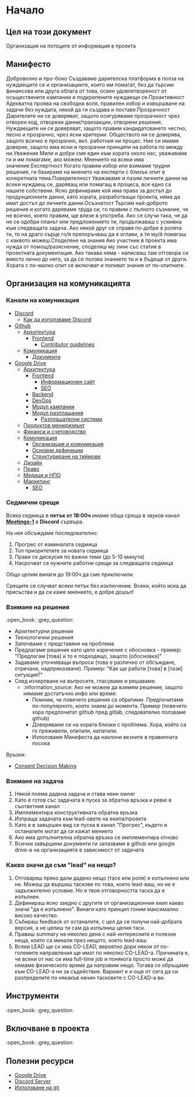 # Начало

## Цел на този документ

Организация на потоците от информация в проекта

## Манифесто

Доброволно и про-боно Създаваме дарителска платформа в полза на нуждаещите се и организациите, които им помагат, без да търсим финансова или друга облага от това, освен удовлетвореност от осъществените кампании и подкрепените нуждаещи се.Проактивност Адекватна проява на свободна воля, правилен избор и извършване на задачи без нуждата, някой да ги създава и поставя.Прозрачност Дарителите ни се доверяват, защото осигуряваме прозрачност чрез отворен код, отворени данни/транзакции, отворени решения. Нуждаещите ни се доверяват, защото правим кандидатсването честно, лесно и прозрачно, чрез ясни критерии. Обществото ни се доверява, защото всичко е прозрачно, вкл. работния ни процес. Ние си имаме доверие, защото има ясни и прозрачни принципи на работа по между ни.Уважение Мили и добри сме един към хората около нас, уважаваме ги и им помагаме, ако можем. Мнението на всеки има значение.Експертност Когато правим избор или взимаме трудни решения, ги базираме на мненето на експерти с близък опит в конкретната тема.Поверителност Уважаваме и пазим личните данни на всеки нуждаещ се, даряващ или помагащ в процеса, все едно са нашите собствени. Ясно дефинираме кой има права за достъп до продукционните данни, като хората, разработващи проекта, няма да имат достъп до личните данни.Осъзнатост Търсим най-доброто решение и когато даряваме труда си, го правим с пълното съзнание, че не всичко, което правим, ще влезе в употреба. Ако се случи така, че да не се одобри планът или предложението ти, продължаваш с усмивка към следващата задача. Ако някой друг се справя по-добре в ролята ти, то на драго сърце го/я препоръчваш да я оглави, а ти му/й помагаш с каквото можеш.Споделяне на знания Ако участник в проекта има нужда от помощ/разяснение, споделяш му линк със статия в проектната документация. Ако такава няма - написваш там отговора си вместо лично до него, за да се ползва знанието ти и в бъдеще от други. Хората с по-малко опит се включват и попиват знания от по-опитните.

## Организация на комуникацията

### Канали на комуникация

* [Discord](https://discord.com/invite/nZAeCb9YzP)
  * [Как да използваме Discord](https://docs.google.com/document/d/1KwcCltuI8gpH5eu1OKjCEqn6Xwggw0MWt5ptR36Sn2c/edit)
* [Github](https://github.com/daritelska-platforma)
  * [Архитектура](https://github.com/daritelska-platforma/architecture)
    * [Frontend](https://github.com/daritelska-platforma/frontend)
      * [Contributor guidelines](https://github.com/daritelska-platforma/frontend/blob/master/CONTRIBUTING.md#contributing)
  * [Комуникация](https://github.com/daritelska-platforma/communication)
    * [Документи](https://github.com/daritelska-platforma/documents)
* [Google Drive](https://drive.google.com/drive/u/1/folders/1RqIpL7kDopka5NJ_DbU00ta4m4Dccllo)
  * [Архитектура](https://drive.google.com/drive/u/1/folders/1RqIpL7kDopka5NJ_DbU00ta4m4Dccllo)
    * [Frontend](https://drive.google.com/drive/u/1/folders/1nsbGpe73JEpfASbcvcE-DZwUmpABn3SM)
      * [Информационен сайт](https://drive.google.com/drive/u/1/folders/1X9XJssX4eZHBI0pXGSBIY_EfrKYwKq07)
      * [SEO](https://drive.google.com/drive/u/1/folders/1EQSje24mtADAGR6ADfc7C_JP2XwiQWPW)
    * [Backend](https://drive.google.com/drive/u/1/folders/1Q0kWz9lSKwOj1WutOwxuI_7hJsFOYkM-)
    * [DevOps](https://drive.google.com/drive/u/1/folders/1PKtfEIz2724rYc5tAHabGubyN_mVL50H)
    * [Модул кампании](https://drive.google.com/drive/u/1/folders/1Z-3pkK_NoeLOMqroIOOAAsmWg2PVEQxc)
    * [Модул разплащания](https://drive.google.com/drive/folders/1mCxrqPKqxV8nQkhJxli9JbGNGd9X9Uak)
      * [Разплащателни системи](https://docs.google.com/document/d/1U19kH4Iu-MgcT6ZuplgiCgGVAK9tPIKoMz00A97Tw2c/edit?usp=sharing)
  * [Продуктов мениджмънт](https://drive.google.com/drive/u/1/folders/14XpIC5Dqewxndkhwvpw0LosfiIyO9TOO)
  * [Финанси и счетоводство](https://drive.google.com/drive/u/1/folders/1-9UCQlFSiRslnCIQ_KTDF0ue5cHVTyfE)
  * [Комуникация](https://drive.google.com/drive/u/1/folders/1iu5I80YIxCf6j48qTfdYq0R39c-JcYon)
    * [Организация и комуникация](https://docs.google.com/document/d/1xF5zgdjJyGR80rtcIDHbLuqNLXb_xcRmokE8IjNSaR0/edit)
    * [Основни дефиниции](https://docs.google.com/document/d/1SFmKvB-FGAEuRUYV6bvqQP9eskJYOkjy7_oVPm4fvYM/edit)
    * [Структуриране на тиймове](https://docs.google.com/document/d/1ckY9a-cyLssRXuVI_Ja2W2_CEe27rDQpEot9SDpV1tk/edit)
  * [Дизайн](https://drive.google.com/drive/u/1/folders/1JA5rbdHkp2x8VuZN6jlIzKRHPnncGGYh)
  * [Право](https://drive.google.com/drive/u/1/folders/12NB3RfKI4bnN87lMJYoZ3VM0gYwkaQnW)
  * [Медици и НПО](https://drive.google.com/drive/u/1/folders/1kd2RVB5iIIH3EB2BUIVexvgBaIbXaKIs)
  * [Маркетинг](https://drive.google.com/drive/u/1/folders/1T_HhmYXA0et_tlM66ipLPcoPhKLZKJiN)
    * [SEO](https://drive.google.com/drive/u/1/folders/1EQSje24mtADAGR6ADfc7C_JP2XwiQWPW)

### Седмични срещи

Всяка седмица в **петък от 18:00ч** имаме обща среща в звуков канал [**Meetings-1**](https://discord.com/channels/778984868146577458/782260934621003796) в **Discord** сървъра.

На нея обсъждаме последователно:

1. Прогрес от изминалата седмица
2. Топ приоритетите за новата седмица
3. Прави се дискусия по важни теми \(до 5-10 минути\)
4. Насрочват се нужните работни срещи за следващата седмица

Общо целим винаги до 19:00ч да сме приключили.

Срещите се случват всеки петък без изключение. Всеки, който иска да присъства и да си каже мнението, е добре дошъл!

### Взимане на решения

:open\_book: :grey\_question:

* Архитектурни решения
* Технологични решения
* Започваме с представяне на проблема
* Предлагаме решение като цяло изречение с обосновка - пример: "Предлагам \[това\] и то е подходящо, защото \[обосновка\]"
* Задаваме уточняващи въпроси \(това е различно от обсъждане, отричане, надприказване\). Пример: "Как ще работи \[това\] в \[тази\] ситуация?"
* След изчерпване на въпросите, гласуваме и решаваме.
  * :information\_source: Ако не можем да вземем решение, защото нямаме достатъчно инфо или време:
    * Помним, че повечето решения са обратими. Предпочитаме по-популярното, което знаем до момента. Пример \(повечето хора предпочитат github пред gitlab, следователно ползваме github\)
    * Доверяваме се на хората близки с проблема. Хора, който са го преживели, опитали, напатили.
    * Използваме Манифеста да наклони везните в правилната посока

Връзки:

* [Consent Decision Making](https://patterns.sociocracy30.org/consent-decision-making.html)

### Взимане на задача

1. Някой поема дадена задача и става неин owner
2. Като е готов със задачата я пуска за обратна връзка и ревю в съответния канал
3. Имплементира конструктивната обратна връзка
4. Изпраща задачата към lead-овете на екипа/проекта
5. Като е в завършен вид се пуска в канал "Прогрес", където и останалите могат да си кажат мението
6. Ако има допълнителна обратна връзка се имплементира отново
7. Всички завършени документи ги запазваме в github или google drive-a на организацията в зависимост от задачата

### Какво значи да съм "lead" на нещо?

1. Отговаряш пряко дали дадено нещо \(таск или роля\) е изпълнено или не. Можеш да вършиш таскове по това, което lead-ваш, но не е задължително условие. Но е твоя отговорността таска да е изпълнен.
2. Дефинираш ясно заедно с другите от организационния екип какво значи "да е изпълнено". Винаги като принцип гоним максимално високо качество.
3. Събираш feedback от останалите, с цел да се получи най-добрата версия, а не целиш ти сам да изпълниш целия таск.
4. Правиш summary на няколко дена с най-интересните и полезни неща, които са минали през нещото, което lead-ваш
5. Всеки LEAD ще си има CO-LEAD, вероятно дори някои от по-големите направления ще имат по няколко CO-LEAD-а. Причината е, че всеки от нас си има full-time job и понякога просто може да нямаме физическото време да направим нещо. Тогава се обръщаме към CO-LEAD-а ни за съдействие. Вариант е и още от сега да си разпределите по някакъв начин тасковете с CO-LEAD-a ви.

## Инструменти

:open\_book: :grey\_question:

## Включване в проекта

:open\_book: :grey\_question:

## Полезни ресурси

* [Google Drive](https://drive.google.com/drive/u/1/folders/1ROUU7ZKWP64mksDVQXpd6rYOmyUJK0b5)
* [Discord Server](https://discord.com/invite/nZAeCb9YzP)
* [Използване на git](https://docs.google.com/document/d/1jFU93jGxoaZ1QLsFIAl-FQF6t8OICGcneExcfPavkIA/edit)

